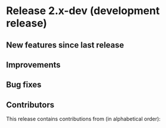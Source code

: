 # Release 2.x-dev (development release)

## New features since last release

## Improvements

## Bug fixes

## Contributors

This release contains contributions from (in alphabetical order):
